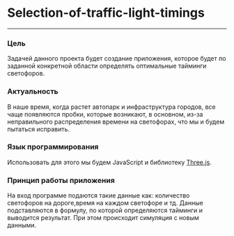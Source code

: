 # Selection-of-traffic-light-timings
---
### Цель
Задачей данного проекта будет создание приложения, которое будет по заданной конкретной области определять оптимальные тайминги светофоров.
### Актуальность
В наше время, когда растет автопарк и инфраструктура городов, все чаще появляются пробки, которые возникают, в основном, из-за неправильного распределения времени на светофорах, что мы и будем пытаться исправить.
### Язык программирования
Использовать для этого мы будем  JavaScript и библиотеку [Three.js](https://github.com/mrdoob/three.js/).
### Принцип работы приложения
На вход программе подаются такие данные как: количество светофоров на дороге,время на каждом светофоре и тд. Данные подставляются в формулу, по которой определяются тайминги и выводится результат. При этом происходит симуляция с новым данными.

![]()
